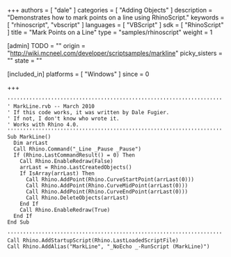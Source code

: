 +++
authors = [ "dale" ]
categories = [ "Adding Objects" ]
description = "Demonstrates how to mark points on a line using RhinoScript."
keywords = [ "rhinoscript", "vbscript" ]
languages = [ "VBScript" ]
sdk = [ "RhinoScript" ]
title = "Mark Points on a Line"
type = "samples/rhinoscript"
weight = 1

[admin]
TODO = ""
origin = "http://wiki.mcneel.com/developer/scriptsamples/markline"
picky_sisters = ""
state = ""

[included_in]
platforms = [ "Windows" ]
since = 0

+++

```vbnet
'''''''''''''''''''''''''''''''''''''''''''''''''''''''''''''''''''''
' MarkLine.rvb -- March 2010
' If this code works, it was written by Dale Fugier.
' If not, I don't know who wrote it.
' Works with Rhino 4.0.
'''''''''''''''''''''''''''''''''''''''''''''''''''''''''''''''''''''
Sub MarkLine()
  Dim arrLast
  Call Rhino.Command("_Line _Pause _Pause")
  If (Rhino.LastCommandResult() = 0) Then
    Call Rhino.EnableRedraw(False)
    arrLast = Rhino.LastCreatedObjects()
    If IsArray(arrLast) Then
      Call Rhino.AddPoint(Rhino.CurveStartPoint(arrLast(0)))
      Call Rhino.AddPoint(Rhino.CurveMidPoint(arrLast(0)))
      Call Rhino.AddPoint(Rhino.CurveEndPoint(arrLast(0)))
      Call Rhino.DeleteObjects(arrLast)
    End If
    Call Rhino.EnableRedraw(True)
  End If
End Sub

'''''''''''''''''''''''''''''''''''''''''''''''''''''''''''''''''''''
Call Rhino.AddStartupScript(Rhino.LastLoadedScriptFile)
Call Rhino.AddAlias("MarkLine", "_NoEcho _-RunScript (MarkLine)")
```
